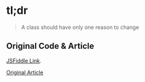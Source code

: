 # tl;dr

> A class should have only one reason to change

## Original Code & Article

[JSFiddle Link](http://jsfiddle.net/derekgreer/Yvhwy/).

[Original Article](http://aspiringcraftsman.com/2011/12/08/solid-javascript-single-responsibility-principle/)